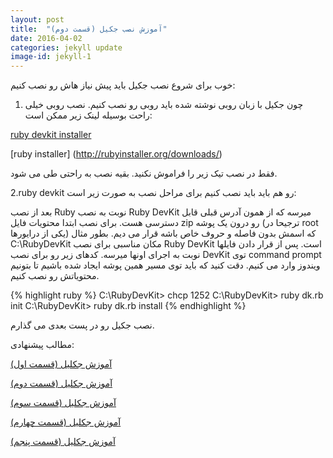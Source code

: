 ```yaml
---
layout: post
title:  "آموزش نصب جکیل (قسمت دوم)"
date: 2016-04-02  
categories: jekyll update
image-id: jekyll-1
---
```

خوب برای شروع نصب جکیل باید پیش نیاز هاش رو نصب کنیم:

1. چون جکیل با زبان روبی نوشته شده باید روبی رو نصب کنیم. نصب روبی خیلی راحت بوسیله لینک زیر ممکن است:

[ruby devkit installer]

[ruby installer] (http://rubyinstaller.org/downloads/)

فقط در نصب تیک زیر را فراموش نکنید. بقیه نصب به راحتی طی می شود.

2.ruby devkit رو هم باید باید نصب کنیم برای 
مراحل نصب به صورت زیر است:

[ruby devkit installer]: http://rubyinstaller.org/downloads/.

بعد از نصب Ruby نوبت به نصب Ruby DevKit میرسه که از همون آدرس قبلی قابل دسترسی هست. برای نصب ابتدا محتویات فایل zip رو درون یک پوشه (ترجیحا در root یکی از درایورها) که اسمش بدون فاصله و حروف خاص باشه قرار می دیم. بطور مثال C:\RubyDevKit مکان مناسبی برای نصب Ruby DevKit است. پس از قرار دادن فایلها نوبت به اجرای اونها میرسه. کدهای زیر رو برای نصب DevKit توی command prompt ویندوز وارد می کنیم. دقت کنید که باید توی مسیر همین پوشه ایجاد شده باشیم تا بتونیم محتویاتش رو نصب کنیم.


{% highlight ruby %}
C:\RubyDevKit> chcp 1252
C:\RubyDevKit> ruby dk.rb init
C:\RubyDevKit> ruby dk.rb install
{% endhighlight %}

نصب جکیل رو در پست بعدی می گذارم.


مطالب پیشنهادی:

[آموزش جکلیل (قسمت اول)](http://hot-ice.ir/jekyll/edu/2016/04/03/jekyll.html)

[آموزش جکلیل (قسمت دوم)](http://hot-ice.ir/jekyll/update/2016/04/02/jekyll-part-1.html)

[آموزش جکلیل (قسمت سوم)](http://hot-ice.ir/jekyll/edu/2016/04/01/jekyll-part-2.html)

[آموزش جکلیل (قسمت چهارم)](http://hot-ice.ir/jekyll/update/2016/03/28/jekyll-part-3.html)

[آموزش جکلیل (قسمت پنجم)](http://hot-ice.ir/jekyll/edu/2016/03/01/jekyll-part-4.html)


